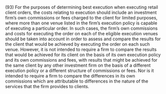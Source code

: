 (93) For the purposes of determining best execution when executing retail client orders, the costs relating to execution should include an investment firm’s own commissions or fees charged to the client for limited purposes, where more than one venue listed in the firm’s execution policy is capable of executing a particular order. In such cases, the firm’s own commissions and costs for executing the order on each of the eligible execution venues should be taken into account in order to assess and compare the results for the client that would be achieved by executing the order on each such venue. However, it is not intended to require a firm to compare the results that would be achieved for its client on the basis of its own execution policy and its own commissions and fees, with results that might be achieved for the same client by any other investment firm on the basis of a different execution policy or a different structure of commissions or fees. Nor is it intended to require a firm to compare the differences in its own commissions which are attributable to differences in the nature of the services that the firm provides to clients.